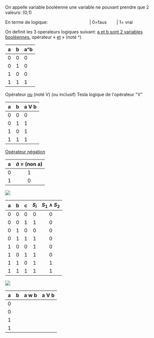 
On appelle variable booléenne
une variable ne pouvant prendre que 2 valeurs: (0;1)  

En terme de logique:
‎‎ ‎‎ ‎‎ ‎‎ ‎‎‎‎ ‎‎‎‎ ‎‎‎‎ ‎‎‎‎ ‎‎‎‎ ‎‎‎‎ ‎‎‎‎ ‎‎‎‎ ‎‎‎‎ ‎‎‎‎ ‎‎‎‎ ‎‎‎‎ ‎‎‎‎ ‎‎‎‎ ‎‎‎‎ ‎‎‎‎ ‎‎‎‎ ‎‎‎‎ ‎‎‎‎ ‎‎‎‎ ‎‎‎‎ ‎‎‎‎ ‎‎‎‎ ‎‎‎‎ ‎‎‎‎ ‎‎‎‎ ‎‎‎‎‎‎‎‎ ‎‎‎‎ ‎‎‎‎ | 0=faux
‎‎ ‎‎ ‎‎ ‎‎ ‎‎ ‎‎ ‎‎ ‎‎ ‎‎ ‎‎ ‎‎ ‎‎ ‎‎ ‎‎ ‎‎ ‎‎ ‎‎ ‎‎ ‎‎ ‎‎ ‎‎ ‎‎ ‎‎ ‎‎ ‎‎ ‎‎ ‎‎ ‎‎ ‎‎ ‎‎ ‎‎ ‎‎‎‎‎‎‎ ‎‎ | 1= vrai

On definit les 3 operateurs logiques suivant:
<u>a et b sont 2 variables booléennes.</u>
opérateur « <u>et</u> » (noté ^)

| a   | b   | a^b |
| --- | --- | --- |
| 0   | 0   | 0   |
| 0   | 1   | 0   |
| 1   | 0   | 0   |
| 1   | 1   | 1   |

Opérateur <u>ou</u> (noté V)
(ou inclusif)
Tesla logique de l'opérateur "V"

| a   | b   | a V b | 
| --- | --- | ----- |
| 0   | 0   | 0     |
| 0   | 1   | 1     |
| 1   | 0   | 1     |
| 1   | 1   | 1     |

<u>Opérateur négation </u>

| a   | $\bar{a}$ = (non a) | 
| --- |:-----------------:|
| 0   |         1         |
| 1   |         0         |

![](MATH/2023-09-28_ALGÈBRE-BOOLEENE/WhatsApp%20Image%202023-09-28%20at%2014.30.10.jpeg)


|  a  |  b  |  c  | $S_i$ | $S_1 \wedge S_2$ |
|:---:|:---:|:---:|:-----:|:-------------:|
|  0  |  0  |  0  |   0   |       0       |
|  0  |  0  |  1  |   1   |       0       |
|  0  |  1  |  0  |   0   |       0       |
|  0  |  1  |  1  |   1   |       0       |
|  1  |  0  |  0  |   1   |       0       |
|  1  |  0  |  1  |   1   |       0       |
|  1  |  1  |  0  |   1   |       1       |
|  1  |  1  |  1  |   1   |       1       | 



![](MATH/2023-09-28_ALGÈBRE-BOOLEENE/Pasted%20image%2020230928162013.png)

| a   | b   | a w b | a V b |
| --- | --- | ----- | ----- |
| 0   |     |       |       |
| 0   |     |       |       |
| 1   |     |       |       |
| 1   |     |       |       |
